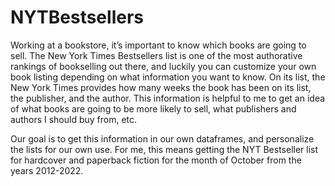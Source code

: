 # NYTBestsellers
Working at a bookstore, it’s important to know which books are going to sell. The New York Times Bestsellers list is one of the most authorative rankings of bookselling out there, and luckily you can customize your own book listing depending on what information you want to know. On its list, the New York Times provides how many weeks the book has been on its list, the publisher, and the author. This information is helpful to me to get an idea of what books are going to be more likely to sell, what publishers and authors I should buy from, etc. 

Our goal is to get this information in our own dataframes, and personalize the lists for our own use. For me, this means getting the NYT Bestseller list for hardcover and paperback fiction for the month of October from the years 2012-2022.
